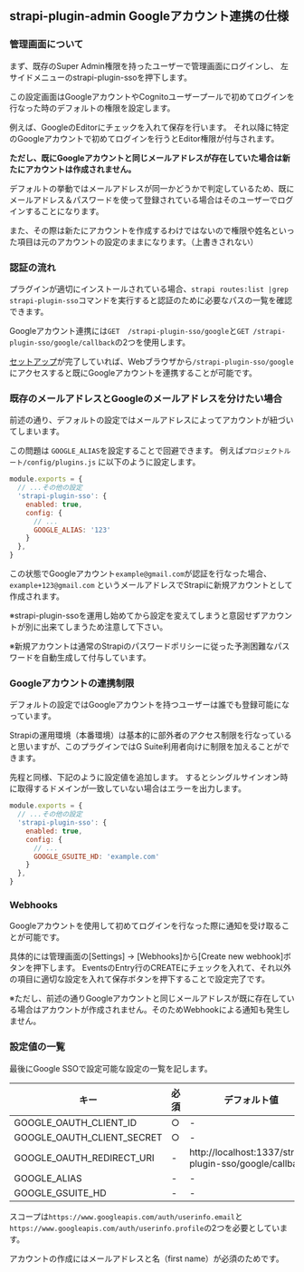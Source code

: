 ## strapi-plugin-admin Googleアカウント連携の仕様

### 管理画面について
まず、既存のSuper Admin権限を持ったユーザーで管理画面にログインし、 左サイドメニューのstrapi-plugin-ssoを押下します。

この設定画面はGoogleアカウントやCognitoユーザープールで初めてログインを行なった時のデフォルトの権限を設定します。

例えば、GoogleのEditorにチェックを入れて保存を行います。
それ以降に特定のGoogleアカウントで初めてログインを行うとEditor権限が付与されます。

**ただし、既にGoogleアカウントと同じメールアドレスが存在していた場合は新たにアカウントは作成されません。**

デフォルトの挙動ではメールアドレスが同一かどうかで判定しているため、既にメールアドレス＆パスワードを使って登録されている場合はそのユーザーでログインすることになります。

また、その際は新たにアカウントを作成するわけではないので権限や姓名といった項目は元のアカウントの設定のままになります。（上書きされない）

### 認証の流れ
プラグインが適切にインストールされている場合、`strapi routes:list |grep strapi-plugin-sso`コマンドを実行すると認証のために必要なパスの一覧を確認できます。

Googleアカウント連携には`GET  /strapi-plugin-sso/google`と`GET /strapi-plugin-sso/google/callback`の2つを使用します。

[セットアップ](setup.md)が完了していれば、Webブラウザから`/strapi-plugin-sso/google`にアクセスすると既にGoogleアカウントを連携することが可能です。

### 既存のメールアドレスとGoogleのメールアドレスを分けたい場合
前述の通り、デフォルトの設定ではメールアドレスによってアカウントが紐づいてしまいます。

この問題は `GOOGLE_ALIAS`を設定することで回避できます。
例えば`プロジェクトルート/config/plugins.js` に以下のように設定します。

```javascript
module.exports = {
  // ...その他の設定
  'strapi-plugin-sso': {
    enabled: true,
    config: {
      // ...
      GOOGLE_ALIAS: '123'
    }
  },
}
```

この状態でGoogleアカウント`example@gmail.com`が認証を行なった場合、`example+123@gmail.com` というメールアドレスでStrapiに新規アカウントとして作成されます。

※strapi-plugin-ssoを運用し始めてから設定を変えてしまうと意図せずアカウントが別に出来てしまうため注意して下さい。

※新規アカウントは通常のStrapiのパスワードポリシーに従った予測困難なパスワードを自動生成して付与しています。

### Googleアカウントの連携制限
デフォルトの設定ではGoogleアカウントを持つユーザーは誰でも登録可能になっています。

Strapiの運用環境（本番環境）は基本的に部外者のアクセス制限を行なっていると思いますが、このプラグインではG Suite利用者向けに制限を加えることができます。

先程と同様、下記のように設定値を追加します。 するとシングルサインオン時に取得するドメインが一致していない場合はエラーを出力します。

```javascript
module.exports = {
  // ...その他の設定
  'strapi-plugin-sso': {
    enabled: true,
    config: {
      // ...
      GOOGLE_GSUITE_HD: 'example.com'
    }
  },
}
```

### Webhooks

Googleアカウントを使用して初めてログインを行なった際に通知を受け取ることが可能です。

具体的には管理画面の[Settings] → [Webhooks]から[Create new webhook]ボタンを押下します。
EventsのEntry行のCREATEにチェックを入れて、それ以外の項目に適切な設定を入れて保存ボタンを押下することで設定完了です。

※ただし、前述の通りGoogleアカウントと同じメールアドレスが既に存在している場合はアカウントが作成されません。そのためWebhookによる通知も発生しません。

### 設定値の一覧

最後にGoogle SSOで設定可能な設定の一覧を記します。


|  キー |  必須 | デフォルト値 |
| --- | -- | ---- |
| GOOGLE_OAUTH_CLIENT_ID | ○ | - |
| GOOGLE_OAUTH_CLIENT_SECRET | ○ | - |
| GOOGLE_OAUTH_REDIRECT_URI | - | http://localhost:1337/strapi-plugin-sso/google/callback |
| GOOGLE_ALIAS | - | - |
| GOOGLE_GSUITE_HD | - | - |


スコープは`https://www.googleapis.com/auth/userinfo.email`と`https://www.googleapis.com/auth/userinfo.profile`の2つを必要としています。

アカウントの作成にはメールアドレスと名（first name）が必須のためです。
